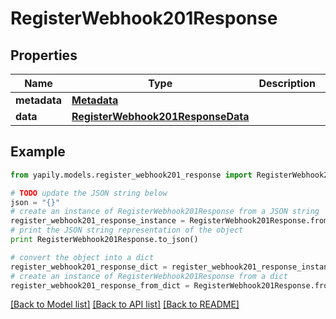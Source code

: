# RegisterWebhook201Response


## Properties
Name | Type | Description | Notes
------------ | ------------- | ------------- | -------------
**metadata** | [**Metadata**](Metadata.md) |  | [optional] 
**data** | [**RegisterWebhook201ResponseData**](RegisterWebhook201ResponseData.md) |  | [optional] 

## Example

```python
from yapily.models.register_webhook201_response import RegisterWebhook201Response

# TODO update the JSON string below
json = "{}"
# create an instance of RegisterWebhook201Response from a JSON string
register_webhook201_response_instance = RegisterWebhook201Response.from_json(json)
# print the JSON string representation of the object
print RegisterWebhook201Response.to_json()

# convert the object into a dict
register_webhook201_response_dict = register_webhook201_response_instance.to_dict()
# create an instance of RegisterWebhook201Response from a dict
register_webhook201_response_from_dict = RegisterWebhook201Response.from_dict(register_webhook201_response_dict)
```
[[Back to Model list]](../README.md#documentation-for-models) [[Back to API list]](../README.md#documentation-for-api-endpoints) [[Back to README]](../README.md)


